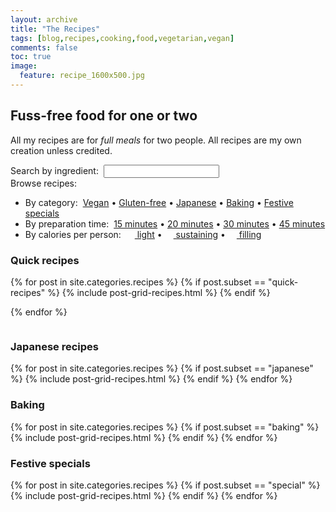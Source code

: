 ```yaml
---
layout: archive
title: "The Recipes"
tags: [blog,recipes,cooking,food,vegetarian,vegan]
comments: false
toc: true
image:
  feature: recipe_1600x500.jpg
---
```

## Fuss-free food for one or two

All my recipes are for _full meals_ for two people. All recipes are my own creation unless credited.


<form style="margin:0px;margin-top:1.0em" action="{{ site.url }}/search.html" ><label id="tipue_search_label_inline" for="tipue_search_input_inline"><span class="quick-access">Search by ingredient:&nbsp;</span></label>
<input type="search" name="q" id="tipue_search_input_inline" autocomplete="off" required><div class="form-group"></div></form>
<!-- <p class="quick-access">Browse recipes:</p> -->
<p  style="margin:0px;" class="quick-access">Browse recipes:</p>
<ul class="quick-access">
<li>By category:&nbsp;
<a href="{{site.url}}/tags/#vegan">Vegan</a>&nbsp;&bull;
<a href="{{site.url}}/tags/#gluten-free">Gluten-free</a>&nbsp;&bull;
<!--
<a href="{{site.url}}/recipes/#quick">Quick</a>&nbsp;&bull;
-->
<a href="{{site.url}}/recipes/#Japanese">Japanese</a>&nbsp;&bull;
<a href="{{site.url}}/recipes/#baking">Baking</a>&nbsp;&bull;
<a href="{{site.url}}/recipes/#special">Festive specials</a>
</li>
<li>By preparation time:&nbsp;
<!--<a href="{{site.url}}/times/#10-minutes">10 minutes</a>-->
<a href="{{site.url}}/times/#15-minutes">15 minutes</a>&nbsp;&bull;
<a href="{{site.url}}/times/#20-minutes">20 minutes</a>&nbsp;&bull;
<a href="{{site.url}}/times/#30-minutes">30 minutes</a>&nbsp;&bull;
<a href="{{site.url}}/times/#45-minutes">45 minutes</a>
</li>
<li>By calories per person:&nbsp;
<a href="{{site.url}}/calories/#400-600kcals"><img src="{{ site.url }}/images/battery_lvl_2.png" style="height:1.0em;">&nbsp;light</a>&nbsp;&bull;
<a href="{{site.url}}/calories/#600-800kcals"><img src="{{ site.url }}/images/battery_lvl_3.png" style="height:1.0em;">&nbsp;sustaining</a>&nbsp;&bull;
<a href="{{site.url}}/calories/#800-1000kcals"><img src="{{ site.url }}/images/battery_lvl_4.png" style="height:1.0em;">&nbsp;filling</a>
</li>
</ul>

<h3 id="quick">Quick recipes</h3>
<div class="tiles">
{% for post in site.categories.recipes %}
{% if post.subset == "quick-recipes" %}
{% include post-grid-recipes.html %}
{% endif %}

{% endfor %}
</div><!-- /.tiles -->

<div class="spacer"  style="float:left;width:100%;">
<h3 id="Japanese">Japanese recipes</h3>
</div>

<div class="tiles">
{% for post in site.categories.recipes %}
{% if post.subset == "japanese" %}
  {% include post-grid-recipes.html %}
{% endif %}
{% endfor %}
</div><!-- /.tiles -->

<div class="spacer"  style="float:left;width:100%;">
<h3 id="baking">Baking</h3>
</div>

<div class="tiles">
{% for post in site.categories.recipes %}
{% if post.subset == "baking" %}
  {% include post-grid-recipes.html %}
{% endif %}
{% endfor %}
</div><!-- /.tiles -->

<div class="spacer"  style="float:left;width:100%;">
<h3 id="special">Festive specials</h3>
</div>

<div class="tiles">
{% for post in site.categories.recipes %}
{% if post.subset == "special" %}
  {% include post-grid-recipes.html %}
{% endif %}
{% endfor %}
</div><!-- /.tiles -->
